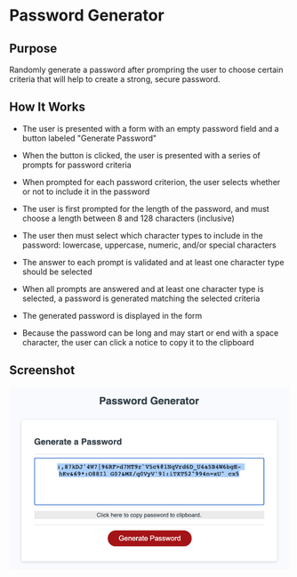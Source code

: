 # Password Generator

## Purpose
Randomly generate a password after prompring the user to choose certain criteria that will help to create a strong, secure password.


## How It Works

- The user is presented with a form with an empty password field and a button labeled "Generate Password"

- When the button is clicked, the user is presented with a series of prompts for password criteria

- When prompted for each password criterion, the user selects whether or not to include it in the password

- The user is first prompted for the length of the password, and must choose a length between 8 and 128 characters (inclusive)

- The user then must select which character types to include in the password: lowercase, uppercase, numeric, and/or special characters

- The answer to each prompt is validated and at least one character type should be selected

- When all prompts are answered and at least one character type is selected, a password is generated matching the selected criteria

- The generated password is displayed in the form

- Because the password can be long and may start or end with a space character, the user can click a notice to copy it to the clipboard


## Screenshot

![Alt text](./assets/images/password-generator.png?raw=true "Password Generator")